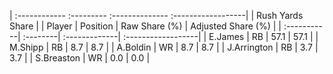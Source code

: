 | :------------ :--------- :-------------- :------------------|
|                       Rush Yards Share                      |
| Player      | Position | Raw Share (%) | Adjusted Share (%) |
| :-----------| :--------| :-------------| :------------------|
| E.James     | RB       | 57.1          | 57.1               |
| M.Shipp     | RB       | 8.7           | 8.7                |
| A.Boldin    | WR       | 8.7           | 8.7                |
| J.Arrington | RB       | 3.7           | 3.7                |
| S.Breaston  | WR       | 0.0           | 0.0                |